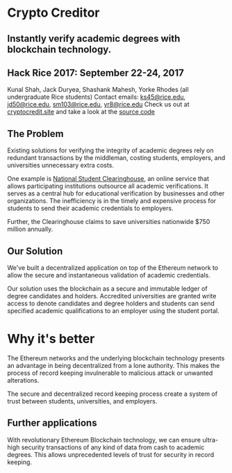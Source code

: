 # Crypto Creditor
## Instantly verify academic degrees with blockchain technology.  
## Hack Rice 2017: September 22-24, 2017 
Kunal Shah, Jack Duryea, Shashank Mahesh, Yorke Rhodes (all undergraduate Rice students)
Contact emails: ks45@rice.edu, jd50@rice.edu, sm103@rice.edu, yr8@rice.edu
Check us out at [cryptocredit.site](http:cryptocredit.site) and take a look at the [source code](https://github.com/Jdduryea/HackRice2017)

## The Problem
Existing solutions for verifying the integrity of academic degrees rely on redundant transactions by the middleman, costing students, employers, and universities unnecessary extra costs.

One example is [National Student Clearinghouse](http://www.studentclearinghouse.org/), an online service that allows participating institutions outsource all academic verifications. It serves as a central hub for educational verification by businesses and other organizations. The inefficiency is in the timely and expensive process for students to send their academic credentials to employers. 

Further, the Clearinghouse claims to save universities nationwide $750 million annually. 

## Our Solution
We've built a decentralized application on top of the Ethereum network to allow the secure and instantaneous validation of academic credentials.

Our solution uses the blockchain as a secure and immutable ledger of degree candidates and holders. Accredited universities are granted write access to denote candidates and degree holders and students can send specified academic qualifications to an employer using the student portal. 

# Why it's better
The Ethereum networks and the underlying blockchain technology presents an advantage in being decentralized from a lone authority. This makes the process of record keeping invulnerable to malicious attack or unwanted alterations. 

The secure and decentralized record keeping process create a system of trust between students, universities, and employers.

## Further applications 
With revolutionary Ethereum Blockchain technology, we can ensure ultra-high security transactions of any kind of data from cash to academic degrees. This allows unprecedented levels of trust for security in record keeping.  

